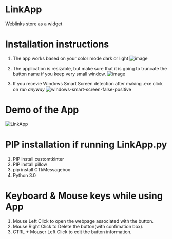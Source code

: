 # LinkApp
Weblinks store as a widget

# Installation instructions
1. The app works based on your color mode dark or light
![image](https://github.com/shrivatsahosabettu/LinkApp/assets/12061573/99a4ed33-c6a5-4a4f-9095-8c8c78afa8bf)

2. The application is resizable, but make sure that it is going to truncate the button name if you keep very small window.
![image](https://github.com/shrivatsahosabettu/LinkApp/assets/12061573/1c458f7d-e154-41b9-9f3b-ed1514a7b952)

3. If you recevie Windows Smart Screen detection after making .exe click on _run anyway_
![windows-smart-screen-false-positive](https://github.com/shrivatsahosabettu/LinkApp/assets/12061573/958c29bc-5696-4703-a919-432abcf8bbb2)


# Demo of the App
![LinkApp](https://github.com/shrivatsahosabettu/LinkApp/assets/12061573/9430e1ee-16e5-4d77-b035-db9fd8c9caa2)

# PIP installation if running LinkApp.py
1. PIP install customtkinter
2. PIP install pillow
3. pip install CTkMessagebox
4. Python 3.0

# Keyboard & Mouse keys while using App
1. Mouse Left Click to open the webpage associated with the button.
2. Mouse Right Click to Delete the button(with confimation box).
3. CTRL + Mouser Left Click to edit the button information.
